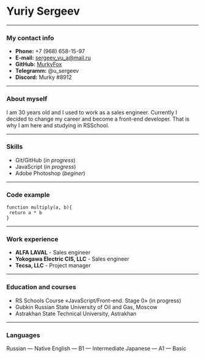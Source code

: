 # Yuriy Sergeev

---

### My contact info
* **Phone:** +7 (968) 658-15-97
* **E-mail:** sergeev_yu_a@mail.ru
* **GitHub:** [MurkyFox](https://github.com/MurkyFox)
* **Telegramm:** @u_sergeev
* **Discord:** Murky \#8912

---

### About myself
I am 30 years old and I used to work as a sales engineer. Currently I decided to change my career and become a front-end developer. That is why I am here and studying in RSSchool.

---

### Skills
* Git/GitHub (_in progress_)
* JavaScript (_in progress_)
* Adobe Photoshop (_beginer_)

---

### Code example

```
function multiply(a, b){
 return a * b
}
```

---

### Work experience
* **ALFA LAVAL** - Sales engineer
* **Yokogawa Electric CIS, LLC** - Sales engineer
* **Tecsa, LLC** - Project manager

---

### Education and courses
* RS Schools Course «JavaScript/Front-end. Stage 0» (in progress)
* Gubkin Russian State University of Oil and Gas, Moscow
* Astrakhan State Technical University, Astrakhan

---

### Languages
Russian — Native
English — B1 — Intermediate
Japanese — A1 — Basic